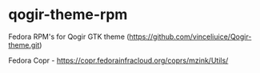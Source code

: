 # qogir-theme-rpm

Fedora RPM's for Qogir GTK theme (<https://github.com/vinceliuice/Qogir-theme.git>)

Fedora Copr - <https://copr.fedorainfracloud.org/coprs/mzink/Utils/>
